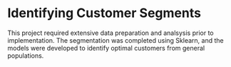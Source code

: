 # Identifying Customer Segments

This project required extensive data preparation and analsysis prior to implementation. The segmentation was completed using Sklearn, and the models were developed to identify optimal customers from general populations.
